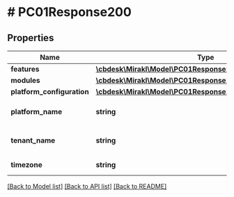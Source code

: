 # # PC01Response200

## Properties

Name | Type | Description | Notes
------------ | ------------- | ------------- | -------------
**features** | [**\cbdesk\Mirakl\Model\PC01Response200Features**](PC01Response200Features.md) |  | [optional]
**modules** | [**\cbdesk\Mirakl\Model\PC01Response200Modules**](PC01Response200Modules.md) |  | [optional]
**platform_configuration** | [**\cbdesk\Mirakl\Model\PC01Response200PlatformConfiguration**](PC01Response200PlatformConfiguration.md) |  | [optional]
**platform_name** | **string** | Operator platform name | [optional]
**tenant_name** | **string** | Tenant platform name | [optional]
**timezone** | **string** | Platform timezone | [optional]

[[Back to Model list]](../../README.md#models) [[Back to API list]](../../README.md#endpoints) [[Back to README]](../../README.md)
